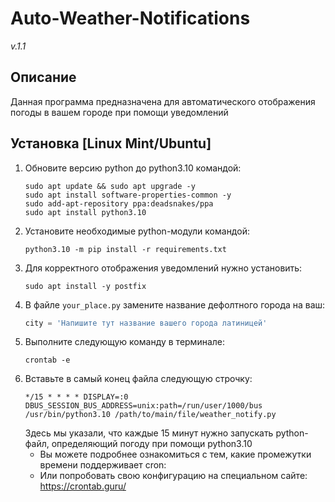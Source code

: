 # Auto-Weather-Notifications
<i>v.1.1</i>

## Описание
Данная программа предназначена для автоматического отображения погоды в вашем городе при помощи уведомлений


## Установка [Linux Mint/Ubuntu]
1. Обновите версию python до python3.10 командой:
    ```console
    sudo apt update && sudo apt upgrade -y
    sudo apt install software-properties-common -y
    sudo add-apt-repository ppa:deadsnakes/ppa
    sudo apt install python3.10
    ```
2. Установите необходимые python-модули командой:
    ```console
    python3.10 -m pip install -r requirements.txt
    ```
3. Для корректного отображения уведомлений нужно установить:
    ```console
    sudo apt install -y postfix
    ```
4. В файле ``your_place.py`` замените название дефолтного города на ваш:
    ```python
    city = 'Напишите тут название вашего города латиницей'
    ```
5. Выполните следующую команду в терминале:
    ```console
    crontab -e 
    ```
6. Вставьте в самый конец файла следующую строчку:
    ```console
    */15 * * * * DISPLAY=:0 DBUS_SESSION_BUS_ADDRESS=unix:path=/run/user/1000/bus /usr/bin/python3.10 /path/to/main/file/weather_notify.py
    ```
    Здесь мы указали, что каждые 15 минут нужно запускать python-файл, определяющий погоду  при помощи python3.10
    - Вы можете подробнее ознакомиться с тем, какие промежутки времени поддерживает cron: 
    - Или попробовать свою конфигурацию на специальном сайте: https://crontab.guru/
